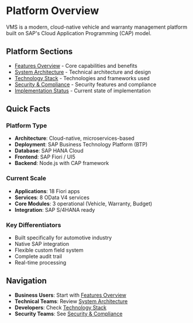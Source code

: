 # Platform Overview

VMS is a modern, cloud-native vehicle and warranty management platform built on SAP's Cloud Application Programming (CAP) model.

## Platform Sections

- [Features Overview](features.md) - Core capabilities and benefits
- [System Architecture](architecture.md) - Technical architecture and design
- [Technology Stack](technology.md) - Technologies and frameworks used
- [Security & Compliance](security.md) - Security features and compliance
- [Implementation Status](implementation-status.md) - Current state of implementation

## Quick Facts

### Platform Type
- **Architecture**: Cloud-native, microservices-based
- **Deployment**: SAP Business Technology Platform (BTP)
- **Database**: SAP HANA Cloud
- **Frontend**: SAP Fiori / UI5
- **Backend**: Node.js with CAP framework

### Current Scale
- **Applications**: 18 Fiori apps
- **Services**: 8 OData V4 services
- **Core Modules**: 3 operational (Vehicle, Warranty, Budget)
- **Integration**: SAP S/4HANA ready

### Key Differentiators
- Built specifically for automotive industry
- Native SAP integration
- Flexible custom field system
- Complete audit trail
- Real-time processing

## Navigation

- **Business Users**: Start with [Features Overview](features.md)
- **Technical Teams**: Review [System Architecture](architecture.md)
- **Developers**: Check [Technology Stack](technology.md)
- **Security Teams**: See [Security & Compliance](security.md)